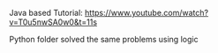
Java based Tutorial: https://www.youtube.com/watch?v=T0u5nwSA0w0&t=11s

Python folder solved the same problems using logic